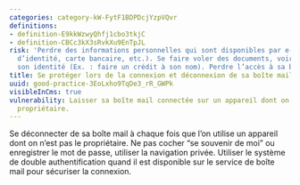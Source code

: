 ```yaml
---
categories: category-kW-FytF1BDPDcjYzpVQvr
definitions:
- definition-E9kkWzwyQhfj1cbo3tkjC
- definition-CBCc3kX3sRvkXu9EnTpJL
risk: 'Perdre des informations personnelles qui sont disponibles par e-mail (pièce
  d’identité, carte bancaire, etc.). Se faire voler des documents, voir se faire usurper
  son identité (Ex. : faire un crédit à son nom). Perdre l’accès à sa boîte mail.'
title: Se protéger lors de la connexion et déconnexion de sa boîte mail.
uuid: good-practice-3EoLxho9TqDe3_rR_GWPk
visibleInCms: true
vulnerability: Laisser sa boîte mail connectée sur un appareil dont on n’est pas le
  propriétaire.
---
```


Se déconnecter de sa boîte mail à chaque fois que l’on utilise un appareil dont on n’est pas le propriétaire. Ne pas cocher “se souvenir de moi” ou enregistrer le mot de passe, utiliser la navigation privée. Utiliser le système de double authentification quand il est disponible sur le service de boîte mail pour sécuriser la connexion.
